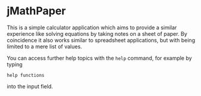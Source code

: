 jMathPaper
==========

This is a simple calculator application which aims to provide a similar
experience like solving equations by taking notes on a sheet of paper. By
coincidence it also works similar to spreadsheet applications, but with being
limited to a mere list of values.

You can access further help topics with the `help` command, for example by
typing

    help functions

into the input field.